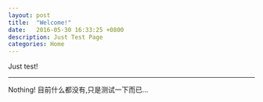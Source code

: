 ```yaml
---
layout: post
title:  "Welcome!"
date:   2016-05-30 16:33:25 +0800
description: Just Test Page
categories: Home
---
```


Just test!

---

Nothing!
目前什么都没有,只是测试一下而已...